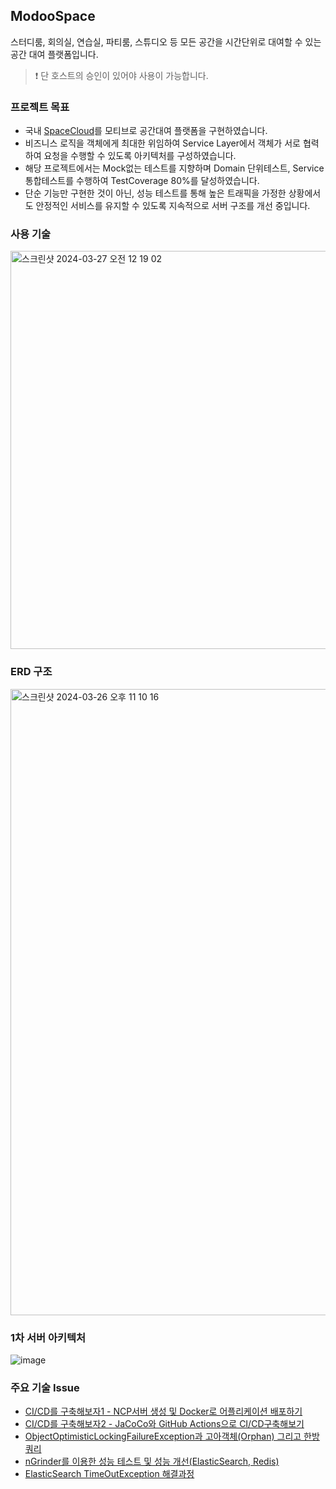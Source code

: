 
## ModooSpace
스터디룸, 회의실, 연습실, 파티룸, 스튜디오 등 모든 공간을 시간단위로 대여할 수 있는 공간 대여 플랫폼입니다.
> ❗️ 단 호스트의 승인이 있어야 사용이 가능합니다. 

### 프로젝트 목표
- 국내 [SpaceCloud](https://www.spacecloud.kr/)를 모티브로 공간대여 플랫폼을 구현하였습니다.
- 비즈니스 로직을 객체에게 최대한 위임하여 Service Layer에서 객체가 서로 협력하여 요청을 수행할 수 있도록 아키텍처를 구성하였습니다.
- 해당 프로젝트에서는 Mock없는 테스트를 지향하며 Domain 단위테스트, Service 통합테스트를 수행하여 TestCoverage 80%를 달성하였습니다.
- 단순 기능만 구현한 것이 아닌, 성능 테스트를 통해 높은 트래픽을 가정한 상황에서도 안정적인 서비스를 유지할 수 있도록 지속적으로 서버 구조를 개선 중입니다.

### 사용 기술
<img width="637" alt="스크린샷 2024-03-27 오전 12 19 02" src="https://github.com/f-lab-edu/modoospace/assets/48192141/94b581e1-0863-49af-8ea8-bc3f80a29807">

### ERD 구조
<img width="1002" alt="스크린샷 2024-03-26 오후 11 10 16" src="https://github.com/f-lab-edu/modoospace/assets/48192141/8acd7fe9-b624-4081-8a2e-45a54f28831d">

### 1차 서버 아키텍처
![image](https://github.com/f-lab-edu/modoospace/assets/48192141/b8b63d8c-a09b-492f-a825-cd5b981d34e4)

### 주요 기술 Issue
- [CI/CD를 구축해보자1 - NCP서버 생성 및 Docker로 어플리케이션 배포하기](https://velog.io/@gjwjdghk123/CI-CD1)
- [CI/CD를 구축해보자2 - JaCoCo와 GitHub Actions으로 CI/CD구축해보기](https://velog.io/@gjwjdghk123/CI-CD2)
- [ObjectOptimisticLockingFailureException과 고아객체(Orphan) 그리고 한방 쿼리](https://velog.io/@gjwjdghk123/ObjectOptimisticLockingFailureException)
- [nGrinder를 이용한 성능 테스트 및 성능 개선(ElasticSearch, Redis)](https://velog.io/@gjwjdghk123/nGrinder%EB%A5%BC-%EC%9D%B4%EC%9A%A9%ED%95%9C-%EC%84%B1%EB%8A%A5-%ED%85%8C%EC%8A%A4%ED%8A%B8-%EB%B0%8F-%EC%84%B1%EB%8A%A5-%EA%B0%9C%EC%84%A0ElasticSearch-Redis)
- [ElasticSearch TimeOutException 해결과정](https://velog.io/@gjwjdghk123/ElasticSearch-TimeOutException-%ED%95%B4%EA%B2%B0%EA%B3%BC%EC%A0%95)